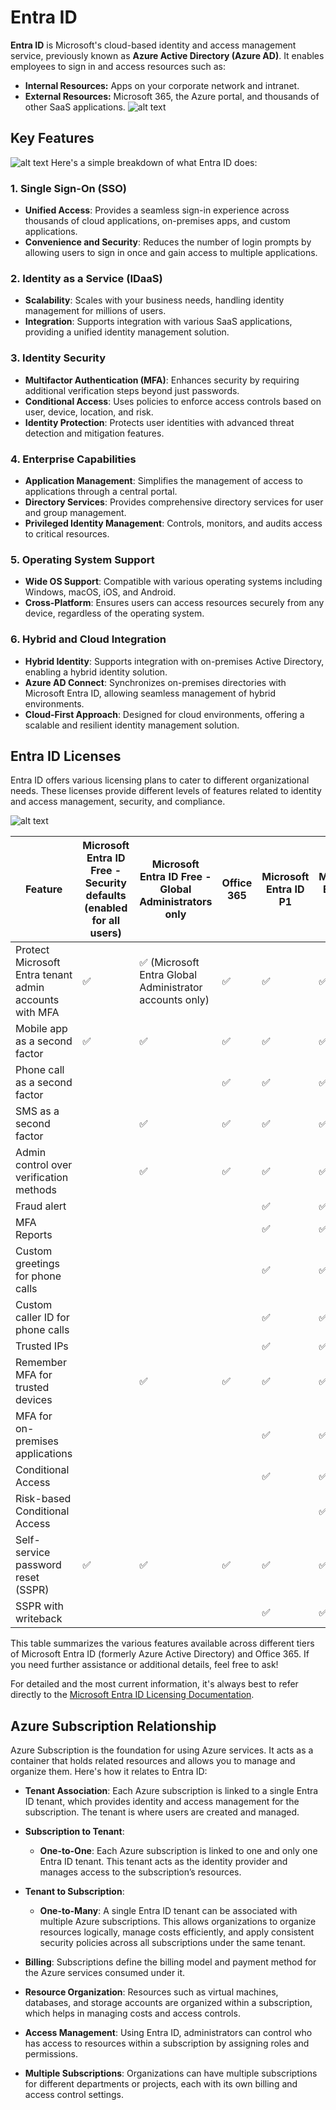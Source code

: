 # Entra ID

**Entra ID** is Microsoft's cloud-based identity and access management service, previously known as **Azure Active Directory (Azure AD)**. It enables employees to sign in and access resources such as:

- **Internal Resources:** Apps on your corporate network and intranet.
- **External Resources:** Microsoft 365, the Azure portal, and thousands of other SaaS applications.
  ![alt text](images/entra-id-2.jpg)

## Key Features

![alt text](images/entra-id-1.jpg)
Here's a simple breakdown of what Entra ID does:

### 1. Single Sign-On (SSO)

- **Unified Access**: Provides a seamless sign-in experience across thousands of cloud applications, on-premises apps, and custom applications.
- **Convenience and Security**: Reduces the number of login prompts by allowing users to sign in once and gain access to multiple applications.

### 2. Identity as a Service (IDaaS)

- **Scalability**: Scales with your business needs, handling identity management for millions of users.
- **Integration**: Supports integration with various SaaS applications, providing a unified identity management solution.

### 3. Identity Security

- **Multifactor Authentication (MFA)**: Enhances security by requiring additional verification steps beyond just passwords.
- **Conditional Access**: Uses policies to enforce access controls based on user, device, location, and risk.
- **Identity Protection**: Protects user identities with advanced threat detection and mitigation features.

### 4. Enterprise Capabilities

- **Application Management**: Simplifies the management of access to applications through a central portal.
- **Directory Services**: Provides comprehensive directory services for user and group management.
- **Privileged Identity Management**: Controls, monitors, and audits access to critical resources.

### 5. Operating System Support

- **Wide OS Support**: Compatible with various operating systems including Windows, macOS, iOS, and Android.
- **Cross-Platform**: Ensures users can access resources securely from any device, regardless of the operating system.

### 6. Hybrid and Cloud Integration

- **Hybrid Identity**: Supports integration with on-premises Active Directory, enabling a hybrid identity solution.
- **Azure AD Connect**: Synchronizes on-premises directories with Microsoft Entra ID, allowing seamless management of hybrid environments.
- **Cloud-First Approach**: Designed for cloud environments, offering a scalable and resilient identity management solution.

## Entra ID Licenses

Entra ID offers various licensing plans to cater to different organizational needs. These licenses provide different levels of features related to identity and access management, security, and compliance.

![alt text](images/entra-id-3.jpg)

| Feature                                                | Microsoft Entra ID Free - Security defaults (enabled for all users) | Microsoft Entra ID Free - Global Administrators only    | Office 365 | Microsoft Entra ID P1 | Microsoft Entra ID P2 |
| ------------------------------------------------------ | ------------------------------------------------------------------- | ------------------------------------------------------- | ---------- | --------------------- | --------------------- |
| Protect Microsoft Entra tenant admin accounts with MFA | ✅                                                                  | ✅ (Microsoft Entra Global Administrator accounts only) | ✅         | ✅                    | ✅                    |
| Mobile app as a second factor                          | ✅                                                                  | ✅                                                      | ✅         | ✅                    | ✅                    |
| Phone call as a second factor                          |                                                                     |                                                         | ✅         | ✅                    | ✅                    |
| SMS as a second factor                                 |                                                                     | ✅                                                      | ✅         | ✅                    | ✅                    |
| Admin control over verification methods                |                                                                     | ✅                                                      | ✅         | ✅                    | ✅                    |
| Fraud alert                                            |                                                                     |                                                         |            | ✅                    | ✅                    |
| MFA Reports                                            |                                                                     |                                                         |            | ✅                    | ✅                    |
| Custom greetings for phone calls                       |                                                                     |                                                         |            | ✅                    | ✅                    |
| Custom caller ID for phone calls                       |                                                                     |                                                         |            | ✅                    | ✅                    |
| Trusted IPs                                            |                                                                     |                                                         |            | ✅                    | ✅                    |
| Remember MFA for trusted devices                       |                                                                     | ✅                                                      | ✅         | ✅                    | ✅                    |
| MFA for on-premises applications                       |                                                                     |                                                         |            | ✅                    | ✅                    |
| Conditional Access                                     |                                                                     |                                                         |            | ✅                    | ✅                    |
| Risk-based Conditional Access                          |                                                                     |                                                         |            |                       | ✅                    |
| Self-service password reset (SSPR)                     | ✅                                                                  | ✅                                                      | ✅         | ✅                    | ✅                    |
| SSPR with writeback                                    |                                                                     |                                                         |            | ✅                    | ✅                    |

This table summarizes the various features available across different tiers of Microsoft Entra ID (formerly Azure Active Directory) and Office 365. If you need further assistance or additional details, feel free to ask!

For detailed and the most current information, it's always best to refer directly to the [Microsoft Entra ID Licensing Documentation](https://learn.microsoft.com/en-us/entra/fundamentals/licensing).

## Azure Subscription Relationship

Azure Subscription is the foundation for using Azure services. It acts as a container that holds related resources and allows you to manage and organize them. Here's how it relates to Entra ID:

- **Tenant Association**: Each Azure subscription is linked to a single Entra ID tenant, which provides identity and access management for the subscription. The tenant is where users are created and managed.

- **Subscription to Tenant**:

  - **One-to-One**: Each Azure subscription is linked to one and only one Entra ID tenant. This tenant acts as the identity provider and manages access to the subscription’s resources.

- **Tenant to Subscription**:

  - **One-to-Many**: A single Entra ID tenant can be associated with multiple Azure subscriptions. This allows organizations to organize resources logically, manage costs efficiently, and apply consistent security policies across all subscriptions under the same tenant.

- **Billing**: Subscriptions define the billing model and payment method for the Azure services consumed under it.

- **Resource Organization**: Resources such as virtual machines, databases, and storage accounts are organized within a subscription, which helps in managing costs and access controls.

- **Access Management**: Using Entra ID, administrators can control who has access to resources within a subscription by assigning roles and permissions.

- **Multiple Subscriptions**: Organizations can have multiple subscriptions for different departments or projects, each with its own billing and access control settings.
